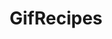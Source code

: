 ---
title: GifRecipes
crosslinks:
- youtubefactsbot
- iamveryculinary
- GIMP
- anti_gif_bot
- youtubot
- MadAtMealthy
- ShittyGifRecipes
- livven
- AskReddit
- grilledcheese
- SubredditDrama
- gatekeeping
- WeWantPlates
- tmsbmeta
- AlcoholGifRecipes
- vegangifrecipes
- vegan
- restofthefuckingowl
- nocontext
- NegativeWithGold
---